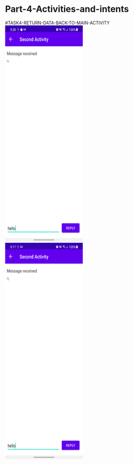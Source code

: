 # Part-4-Activities-and-intents
#TASK4-RETURN-DATA-BACK-TO-MAIN-ACTIVITY
<img height="700" width="50%" src="screenshot/tsk6.png">
<img height="700" width="50%" src="screenshot/tsk5.png"><br>

